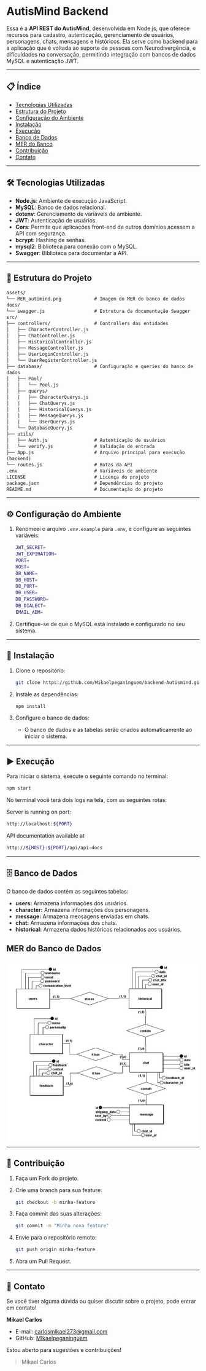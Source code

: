# AutisMind Backend

Essa é a **API REST do AutisMind**, desenvolvida em Node.js, que oferece recursos para cadastro, autenticação, gerenciamento de usuários, personagens, chats, mensagens e históricos. Ela serve como backend para a aplicação que é voltada ao suporte de pessoas com Neurodivergência, e dificuldades na conversação, permitindo integração com bancos de dados MySQL e autenticação JWT.

---

## 📋 Índice

- [Tecnologias Utilizadas](#tecnologias-utilizadas)
- [Estrutura do Projeto](#estrutura-do-projeto)
- [Configuração do Ambiente](#configuração-do-ambiente)
- [Instalação](#instalação)
- [Execução](#execução)
- [Banco de Dados](#banco-de-dados)
- [MER do Banco](#mer-do-banco-de-dados)
- [Contribuição](#contribuição)
- [Contato](#contato)

---

## 🛠 Tecnologias Utilizadas

- **Node.js**: Ambiente de execução JavaScript.
- **MySQL**: Banco de dados relacional.
- **dotenv**: Gerenciamento de variáveis de ambiente.
- **JWT**: Autenticação de usuários.
- **Cors**: Permite que aplicações front-end de outros domínios acessem a API com segurança.
- **bcrypt**: Hashing de senhas.
- **mysql2**: Biblioteca para conexão com o MySQL.
- **Swagger**: Biblioteca para documentar a API.

---

## 📂 Estrutura do Projeto

```plaintext
assets/
└── MER_autimind.png            # Imagem do MER do banco de dados
docs/
└── swagger.js                  # Estrutura da documentação Swagger
src/
├── controllers/                # Controllers das entidades
│   ├── CharacterController.js
│   ├── ChatController.js
│   ├── HistoricalController.js
│   ├── MessageController.js
│   ├── UserLoginController.js
│   └── UserRegisterController.js
├── database/                   # Configuração e queries do banco de dados
│   ├── Pool/
│   │   └── Pool.js
│   ├── querys/
│   |   ├── CharacterQuerys.js
│   |   ├── ChatQuerys.js
│   |   ├── HistoricalQuerys.js
│   |   ├── MessageQuerys.js
│   |   └── UserQuerys.js
│   └── DatabaseQuery.js
├── utils/
│   ├── Auth.js                 # Autenticação de usuários
│   └── verify.js               # Validação de entrada
├── App.js                      # Arquivo principal para execução (backend)
└── routes.js                   # Rotas da API
.env                            # Variáveis de ambiente
LICENSE                         # Licença do projeto
package.json                    # Dependências do projeto
README.md                       # Documentação do projeto
```

---
## ⚙️ Configuração do Ambiente

1. Renomeei o arquivo `.env.example` para `.env`, e configure as seguintes variáveis:

    ```bash
    JWT_SECRET=
    JWT_EXPIRATION=
    PORT=
    HOST=
    DB_NAME=
    DB_HOST=
    DB_PORT=
    DB_USER=
    DB_PASSWORD=
    DB_DIALECT=
    EMAIL_ADM=
    ```

2. Certifique-se de que o MySQL está instalado e configurado no seu sistema.

---

## 🚀 Instalação

1. Clone o repositório:
    ```bash
    git clone https://github.com/Mikaelpeganinguem/backend-Autismind.git
    ```

2. Instale as dependências:
    ```bash
    npm install
    ```

3. Configure o banco de dados:
    - O banco de dados e as tabelas serão criados automaticamente ao iniciar o sistema.

---

## ▶️ Execução

Para iniciar o sistema, execute o seguinte comando no terminal:

```bash
npm start
```

No terminal você terá dois logs na tela, com as seguintes rotas:

Server is running on port:
```bash
http://localhost:${PORT}
```

API documentation available at 
```bash
http://${HOST}:${PORT}/api/api-docs
```

---

## 🗄 Banco de Dados

O banco de dados contém as seguintes tabelas:

- **users:** Armazena informações dos usuários.
- **character:** Armazena informações dos personagens.
- **message:** Armazena mensagens enviadas em chats.
- **chat:** Armazena informações dos chats.
- **historical:** Armazena dados históricos relacionados aos usuários.


## MER do Banco de Dados

<img src="./assets/MER_autimind.png" width=500 heigth=500>

---

## 🤝 Contribuição

1. Faça um Fork do projeto.
2. Crie uma branch para sua feature:
    ```bash
    git checkout -b minha-feature
    ```

3. Faça commit das suas alterações:
    ```bash
    git commit -m "Minha nova feature"
    ```

4. Envie para o repositório remoto:
    ```bash
    git push origin minha-feature
    ```

5. Abra um Pull Request.

---

## 📧 Contato

Se você tiver alguma dúvida ou quiser discutir sobre o projeto, pode entrar em contato!

**Mikael Carlos**
- E-mail: carlosmikael273@gmail.com
- GitHub: [MIkaelpeganinguem](https://github.com/MIkaelpeganinguem)


Estou aberto para sugestões e contribuições!


> Mikael Carlos
